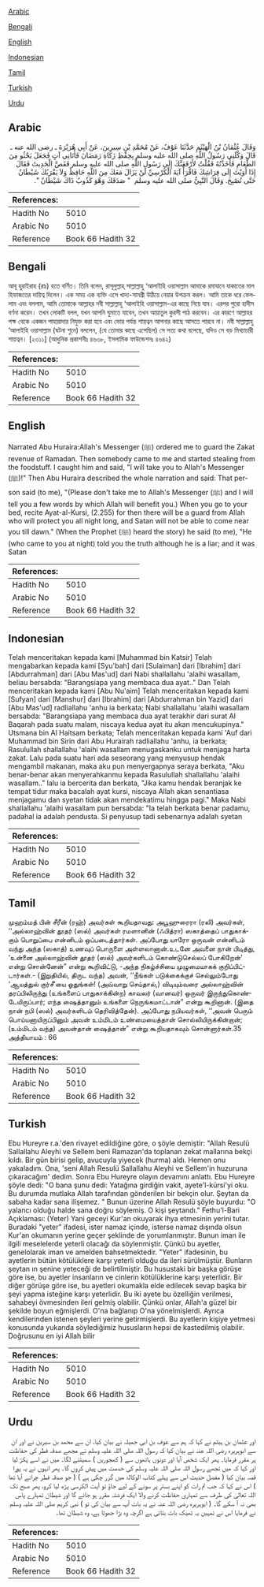 [Arabic](#arabic)

[Bengali](#bengali)

[English](#english)

[Indonesian](#indonesian)

[Tamil](#tamil)

[Turkish](#turkish)

[Urdu](#urdu)

## Arabic


<div dir="rtl" lang="ar" style={{fontSize:'larger',backgroundColor:'#f8f9fa',padding:20}}>
وَقَالَ عُثْمَانُ بْنُ الْهَيْثَمِ حَدَّثَنَا عَوْفٌ، عَنْ مُحَمَّدِ بْنِ سِيرِينَ، عَنْ أَبِي هُرَيْرَةَ ـ رضى الله عنه ـ قَالَ وَكَّلَنِي رَسُولُ اللَّهِ صلى الله عليه وسلم بِحِفْظِ زَكَاةِ رَمَضَانَ فَأَتَانِي آتٍ فَجَعَلَ يَحْثُو مِنَ الطَّعَامِ فَأَخَذْتُهُ فَقُلْتُ لأَرْفَعَنَّكَ إِلَى رَسُولِ اللَّهِ صلى الله عليه وسلم فَقَصَّ الْحَدِيثَ فَقَالَ إِذَا أَوَيْتَ إِلَى فِرَاشِكَ فَاقْرَأْ آيَةَ الْكُرْسِيِّ لَنْ يَزَالَ مَعَكَ مِنَ اللَّهِ حَافِظٌ وَلاَ يَقْرَبُكَ شَيْطَانٌ حَتَّى تُصْبِحَ‏.‏ وَقَالَ النَّبِيُّ صلى الله عليه وسلم ‏ "‏ صَدَقَكَ وَهْوَ كَذُوبٌ ذَاكَ شَيْطَانٌ ‏"‏‏.‏
</div>
<div style={{backgroundColor:'#f8f9fa',padding:20, marginBottom: 10}}><table> <thead> <tr> <th>References:</th> <th></th> </tr> </thead> <tbody><tr><td>Hadith No</td><td>5010</td></tr><tr><td>Arabic No</td><td>5010</td></tr><tr><td>Reference</td><td>Book 66 Hadith 32</td></tr></tbody></table></div>

## Bengali


<div dir="ltr" lang="bn" style={{fontSize:'larger',backgroundColor:'#f8f9fa',padding:20}}>
আবূ হুরাইরাহ (রাঃ) হতে বর্ণিত। তিনি বলেন, রাসূলুল্লাহ্ সাল্লাল্লাহু ‘আলাইহি ওয়াসাল্লাম আমাকে রমাযানে যাকাতের মাল হিফাজতের দায়িত্ব দিলেন। এক সময় এক ব্যক্তি এসে খাদ্য-সামগ্রী উঠিয়ে নেয়ার উপক্রম করল। আমি তাকে ধরে ফেললাম এবং বললাম, আমি তোমাকে আল্লাহর নবী সাল্লাল্লাহু ‘আলাইহি ওয়াসাল্লাম-এর কাছে নিয়ে যাব। এরপর পুরো হাদীস বর্ণনা করেন। তখন লোকটি বলল, যখন আপনি ঘুমাতে যাবেন, তখন আয়াতুল কুরসী পাঠ করবেন। এর কারণে আল্লাহর পক্ষ থেকে একজন পাহারাদার নিযুক্ত করা হবে এবং ভোর পর্যন্ত শায়ত্বন আপনার কাছে আসতে পারবে না। নবী সাল্লাল্লাহু ‘আলাইহি ওয়াসাল্লাম (ঘটনা শুনে) বললেন, (যে তোমার কাছে এসেছিল) সে সত্য কথা বলেছে, যদিও সে বড় মিথ্যাচারী শায়ত্বন। [২৩১১] (আধুনিক প্রকাশনীঃ ৪৬৩৮, ইসলামিক ফাউন্ডেশনঃ ৪৬৪২)
</div>
<div style={{backgroundColor:'#f8f9fa',padding:20, marginBottom: 10}}><table> <thead> <tr> <th>References:</th> <th></th> </tr> </thead> <tbody><tr><td>Hadith No</td><td>5010</td></tr><tr><td>Arabic No</td><td>5010</td></tr><tr><td>Reference</td><td>Book 66 Hadith 32</td></tr></tbody></table></div>

## English


<div dir="ltr" lang="en" style={{fontSize:'larger',backgroundColor:'#f8f9fa',padding:20}}>
Narrated Abu Huraira:Allah's Messenger (ﷺ) ordered me to guard the Zakat revenue of Ramadan. Then somebody came to me and started stealing from the foodstuff. I caught him and said, "I will take you to Allah's Messenger (ﷺ)!" Then Abu Huraira described the whole narration and said: That person said (to me), "(Please don't take me to Allah's Messenger (ﷺ) and I will tell you a few words by which Allah will benefit you.) When you go to your bed, recite Ayat-al-Kursi, (2.255) for then there will be a guard from Allah who will protect you all night long, and Satan will not be able to come near you till dawn." (When the Prophet (ﷺ) heard the story) he said (to me), "He (who came to you at night) told you the truth although he is a liar; and it was Satan
</div>
<div style={{backgroundColor:'#f8f9fa',padding:20, marginBottom: 10}}><table> <thead> <tr> <th>References:</th> <th></th> </tr> </thead> <tbody><tr><td>Hadith No</td><td>5010</td></tr><tr><td>Arabic No</td><td>5010</td></tr><tr><td>Reference</td><td>Book 66 Hadith 32</td></tr></tbody></table></div>

## Indonesian


<div dir="ltr" lang="id" style={{fontSize:'larger',backgroundColor:'#f8f9fa',padding:20}}>
Telah menceritakan kepada kami [Muhammad bin Katsir] Telah mengabarkan kepada kami [Syu'bah] dari [Sulaiman] dari [Ibrahim] dari [Abdurrahman] dari [Abu Mas'ud] dari Nabi shallallahu 'alaihi wasallam, beliau bersabda: "Barangsiapa yang membaca dua ayat.." Dan Telah menceritakan kepada kami [Abu Nu'aim] Telah menceritakan kepada kami [Sufyan] dari [Manshur] dari [Ibrahim] dari [Abdurrahman bin Yazid] dari [Abu Mas'ud] radliallahu 'anhu ia berkata; Nabi shallallahu 'alaihi wasallam bersabda: "Barangsiapa yang membaca dua ayat terakhir dari surat Al Baqarah pada suatu malam, niscaya kedua ayat itu akan mencukupinya." Utsmana bin Al Haitsam berkata; Telah menceritakan kepada kami 'Auf dari Muhammad bin Sirin dari Abu Hurairah radliallahu 'anhu, ia berkata; Rasulullah shallallahu 'alaihi wasallam menugaskanku untuk menjaga harta zakat. Lalu pada suatu hari ada seseorang yang menyusup hendak mengambil makanan, maka aku pun menyergapnya seraya berkata, "Aku benar-benar akan menyerahkanmu kepada Rasulullah shallallahu 'alaihi wasallam.." lalu ia bercerita dan berkata, "Jika kamu hendak beranjak ke tempat tidur maka bacalah ayat kursi, niscaya Allah akan senantiasa menjagamu dan syetan tidak akan mendekatimu hingga pagi." Maka Nabi shallallahu 'alaihi wasallam pun bersabda: "Ia telah berkata benar padamu, padahal ia adalah pendusta. Si penyusup tadi sebenarnya adalah syetan
</div>
<div style={{backgroundColor:'#f8f9fa',padding:20, marginBottom: 10}}><table> <thead> <tr> <th>References:</th> <th></th> </tr> </thead> <tbody><tr><td>Hadith No</td><td>5010</td></tr><tr><td>Arabic No</td><td>5010</td></tr><tr><td>Reference</td><td>Book 66 Hadith 32</td></tr></tbody></table></div>

## Tamil


<div dir="ltr" lang="ta" style={{fontSize:'larger',backgroundColor:'#f8f9fa',padding:20}}>
முஹம்மத் பின் சீரீன் (ரஹ்) அவர்கள் கூறியதாவது: அபூஹுரைரா (ரலி) அவர்கள், ‘‘அல்லாஹ்வின் தூதர் (ஸல்) அவர்கள் ரமளானின் (ஃபித்ரா) ஸகாத்தைப் பாதுகாக்கும் பொறுப்பை என்னிடம் ஒப்படைத்தார்கள். அப்போது யாரோ ஒருவன் என்னிடம் வந்து அந்த (ஸகாத்) உணவுப் பொருளை அள்ளலானான்.உடனே அவனை நான் பிடித்து, ‘உன்னை அல்லாஹ்வின் தூதர் (ஸல்) அவர்களிடம் கொண்டுசெல்லப் போகிறேன்’ என்று சொன்னேன்” என்று கூறிவிட்டு, -அந்த நிகழ்ச்சியை முழுமையாகக் குறிப்பிட்டார்கள்.- (இறுதியில், திருட வந்த) அவன், ‘‘நீங்கள் படுக்கைக்குச் செல்லும்போது ‘ஆயத்துல் குர்சீ’யை ஓதுங்கள்! (அவ்வாறு செய்தால்,) விடியும்வரை அல்லாஹ்வின் தரப்பிலிருந்து (உங்களைப் பாதுகாக்கின்ற) காவலர் (வானவர்) ஒருவர் இருந்துகொண்டேயிருப்பார்; எந்த ஷைத்தானும் உங்களை நெருங்கமாட்டான்” என்று கூறினான். (இதை நான் நபி (ஸல்) அவர்களிடம் தெரிவித்தேன்). அப்போது நபியவர்கள், ‘‘அவன் பெரும் பொய்யனாயிருப்பினும் அவன் உம்மிடம் உண்மையைத்தான் சொல்லியிருக்கின்றான்; (உம்மிடம் வந்த) அவன்தான் ஷைத்தான்” என்று கூறியதாகவும் சொன்னார்கள்.35 அத்தியாயம் : 66
</div>
<div style={{backgroundColor:'#f8f9fa',padding:20, marginBottom: 10}}><table> <thead> <tr> <th>References:</th> <th></th> </tr> </thead> <tbody><tr><td>Hadith No</td><td>5010</td></tr><tr><td>Arabic No</td><td>5010</td></tr><tr><td>Reference</td><td>Book 66 Hadith 32</td></tr></tbody></table></div>

## Turkish


<div dir="ltr" lang="tr" style={{fontSize:'larger',backgroundColor:'#f8f9fa',padding:20}}>
Ebu Hureyre r.a.'den rivayet edildiğine göre, o şöyle demiştir: "Allah Resulü Sallallahu Aleyhi ve Sellem beni Ramazan'da toplanan zekat mallarına bekçi kıldı. Bir gün birisi gelip, avucuyla yiyecek (hurma) aldı. Hemen onu yakaladım. Ona, 'seni Allah Resulü Sallallahu Aleyhi ve Sellem'in huzuruna çıkaracağım' dedim. Sonra Ebu Hureyre olayın devamını anlattı. Ebu Hureyre şöyle dedi: "O bana şunu dedi: Yatağına girdiğin vakit, ayete'l-kürsi'yi oku. Bu durumda mutlaka Allah tarafından gönderilen bir bekçin olur. Şeytan da sabaha kadar sana ilişemez. " Bunun üzerine Allah Resulü şöyle buyurdu: "O yalancı olduğu halde sana doğru söylemiş. O kişi şeytandı." Fethu'l-Bari Açıklaması: (Yeter) Yani geceyi Kur'an okuyarak ihya etmesinin yerini tutar. Buradaki "yeter" ifadesi, ister namaz içinde, isterse namaz dışında olsun Kur'an okumanın yerine geçer şeklinde de yorumlanmıştır. Bunun iman ile ilgili meselelerde yeterli olacağı da söylenmiştir. Çünkü bu ayetler, genelolarak iman ve amelden bahsetmektedir. "Yeter" ifadesinin, bu ayetlerin bütün kötülüklere karşı yeterli olduğu da ileri sürülmüştür. Bunların şeytan ın şenine yeteceği de belirtilmiştir. Bu husustaki bir başka görüşe göre ise, bu ayetler insanların ve cinlerin kötülüklerine karşı yeterlidir. Bir diğer görüşe göre ise, bu ayetleri okumakla elde edilecek sevap başka bir şeyi yapma isteğine karşı yeterlidir. Bu iki ayete bu özelliğin verilmesi, sahabeyi övmesinden ileri gelmiş olabilir. Çünkü onlar, Allah'a güzel bir şekilde boyun eğmişlerdi. O'na bağlanıp O'na yönelmişlerdi. Ayrıca kendilerinden istenen şeyleri yerine getirmişlerdi. Bu ayetlerin kişiye yetmesi konusunda yukarıda söylediğimiz hususların hepsi de kastedilmiş olabilir. Doğrusunu en iyi Allah bilir
</div>
<div style={{backgroundColor:'#f8f9fa',padding:20, marginBottom: 10}}><table> <thead> <tr> <th>References:</th> <th></th> </tr> </thead> <tbody><tr><td>Hadith No</td><td>5010</td></tr><tr><td>Arabic No</td><td>5010</td></tr><tr><td>Reference</td><td>Book 66 Hadith 32</td></tr></tbody></table></div>

## Urdu


<div dir="rtl" lang="ur" style={{fontSize:'larger',backgroundColor:'#f8f9fa',padding:20}}>
اور عثمان بن ہیثم نے کہا کہ ہم سے عوف بن ابی جمیلہ نے بیان کیا، ان سے محمد بن سیرین نے اور ان سے ابوہریرہ رضی اللہ عنہ نے بیان کیا کہ رسول اللہ صلی اللہ علیہ وسلم نے مجھے صدقہ فطر کی حفاظت پر مقرر فرمایا۔ پھر ایک شخص آیا اور دونوں ہاتھوں سے ( کھجوریں ) سمیٹنے لگا۔ میں نے اسے پکڑ لیا اور کہا کہ میں تجھے رسول اللہ صلی اللہ علیہ وسلم کی خدمت میں پیش کروں گا۔ پھر انہوں نے یہ پورا قصہ بیان کیا ( مفصل حدیث اس سے پہلے کتاب الوکالۃ میں گزر چکی ہے ) ( جو صدقہ فطر چرانے آیا تھا ) اس نے کہا کہ جب تم رات کو اپنے بستر پر سونے کے لیے جاؤ تو آیت الکرسی پڑھ لیا کرو، پھر صبح تک اللہ تعالیٰ کی طرف سے تمہاری حفاظت کرنے والا ایک فرشتہ مقرر ہو جائے گا اور شیطان تمہارے پاس بھی نہ آ سکے گا۔ ( ابوہریرہ رضی اللہ عنہ نے یہ بات آپ سے بیان کی تو ) نبی کریم صلی اللہ علیہ وسلم نے فرمایا اس نے تمہیں یہ ٹھیک بات بتائی ہے اگرچہ وہ بڑا جھوٹا ہے، وہ شیطان تھا۔
</div>
<div style={{backgroundColor:'#f8f9fa',padding:20, marginBottom: 10}}><table> <thead> <tr> <th>References:</th> <th></th> </tr> </thead> <tbody><tr><td>Hadith No</td><td>5010</td></tr><tr><td>Arabic No</td><td>5010</td></tr><tr><td>Reference</td><td>Book 66 Hadith 32</td></tr></tbody></table></div>